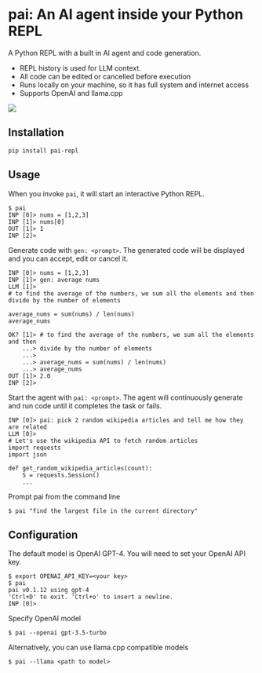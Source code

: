 # pai: An AI agent inside your Python REPL

A Python REPL with a built in AI agent and code generation.

- REPL history is used for LLM context.
- All code can be edited or cancelled before execution
- Runs locally on your machine, so it has full system and internet access
- Supports OpenAI and llama.cpp


<img src="./assets/graph.gif" />

## Installation
```
pip install pai-repl
```

## Usage
When you invoke `pai`, it will start an interactive Python REPL.

```
$ pai
INP [0]> nums = [1,2,3]
INP [1]> nums[0]
OUT [1]> 1
INP [2]>
```

Generate code with `gen: <prompt>`. The generated code will be displayed and you can accept, edit or cancel it.

```
INP [0]> nums = [1,2,3]
INP [1]> gen: average nums
LLM [1]>
# to find the average of the numbers, we sum all the elements and then divide by the number of elements

average_nums = sum(nums) / len(nums)
average_nums

OK? [1]> # to find the average of the numbers, we sum all the elements and then
    ...> divide by the number of elements
    ...>
    ...> average_nums = sum(nums) / len(nums)
    ...> average_nums
OUT [1]> 2.0
INP [2]>
```

Start the agent with `pai: <prompt>`. The agent will continuously generate and run code until it completes the task or fails.

```
INP [0]> pai: pick 2 random wikipedia articles and tell me how they are related
LLM [0]>
# Let's use the wikipedia API to fetch random articles
import requests
import json

def get_random_wikipedia_articles(count):
    S = requests.Session()
    ...
```

Prompt pai from the command line
```
$ pai "find the largest file in the current directory"
```

## Configuration

The default model is OpenAI GPT-4. You will need to set your OpenAI API key.
```
$ export OPENAI_API_KEY=<your key>
$ pai
pai v0.1.12 using gpt-4
'Ctrl+D' to exit. 'Ctrl+o' to insert a newline.
INP [0]>
```

Specify OpenAI model
```
$ pai --openai gpt-3.5-turbo
```

Alternatively, you can use llama.cpp compatible models
```
$ pai --llama <path to model>
```

